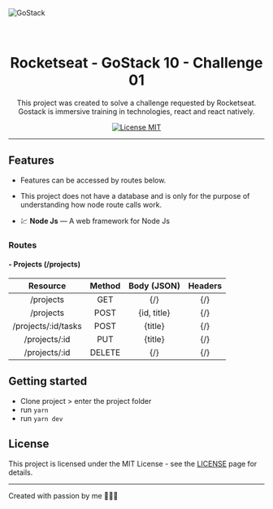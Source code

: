 <img alt="GoStack" src="https://storage.googleapis.com/golden-wind/bootcamp-gostack/header-desafios.png" />

<h1 align="center">
<br>
Rocketseat - GoStack 10 - Challenge 01
</h1>

<p align="center">
This project was created to solve a challenge requested by Rocketseat. 
Gostack is immersive training in technologies, react and react natively.</p>

<p align="center">
  <a href="https://opensource.org/licenses/MIT">
    <img src="https://img.shields.io/badge/License-MIT-blue.svg" alt="License MIT">
  </a>
</p>

<hr />

## Features

- Features can be accessed by routes below.

- This project does not have a database and is only for the purpose of understanding how node route calls work.

- 💹 **Node Js** — A web framework for Node Js

### **Routes**

  #### - Projects (/projects)
  
  | Resource | Method | Body (JSON) | Headers |
| :---:      | :---:  |    :---:      |    :---: |
| /projects    | GET   | {/} | {/} |
| /projects    | POST    | {id, title} | {/} |
| /projects/:id/tasks    | POST    | {title} | {/} |
| /projects/:id    | PUT    | {title} | {/} |
| /projects/:id    | DELETE    | {/} | {/} |

## Getting started

- Clone project > enter the project folder
- run `yarn`
- run `yarn dev`

## License

This project is licensed under the MIT License - see the [LICENSE](https://opensource.org/licenses/MIT) page for details.

---

Created with passion by me 👨🏻‍💻
